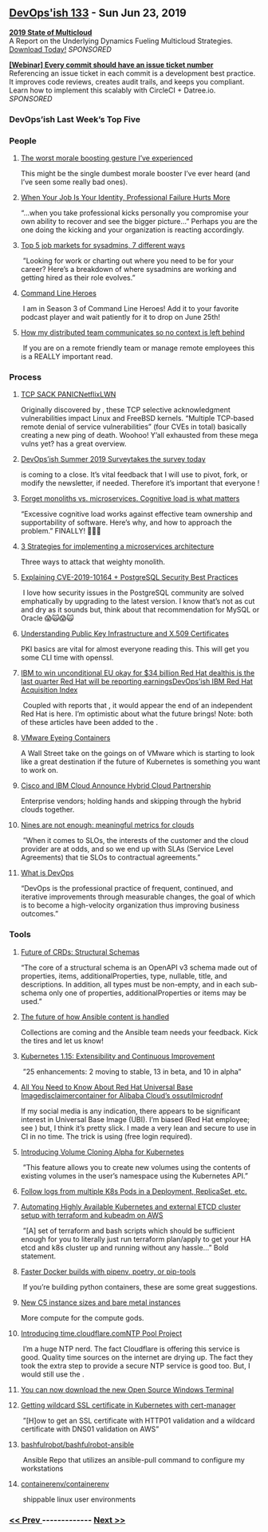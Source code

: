 ## [DevOps'ish 133](https://devopsish.com/133) - Sun Jun 23, 2019

<a href="https://turbonomic.com/state-of-multicloud/?utm_campaign=7012o000001oRz6AAE"><strong>2019 State of Multicloud</strong></a><br/>A Report on the Underlying Dynamics Fueling Multicloud Strategies. <a href="https://turbonomic.com/state-of-multicloud/?utm_campaign=7012o000001oRz6AAE">Download Today!</a> <em>SPONSORED</em>

<a href="https://try.datree.io/trace-commits-to-tickets"><strong>[Webinar] Every commit should have an issue ticket number</strong></a><br/>Referencing an issue ticket in each commit is a development best practice. It improves code reviews, creates audit trails, and keeps you compliant. Learn how to implement this scalably with CircleCI + Datree.io. <em>SPONSORED</em>

### DevOps’ish Last Week’s Top Five

### People

1. [The worst morale boosting gesture I’ve experienced](https://shkspr.mobi/blog/2019/06/the-worst-morale-boosting-gesture-ive-experienced/)

     This might be the single dumbest morale booster I’ve ever heard (and I’ve seen some really bad ones).
1. [When Your Job Is Your Identity, Professional Failure Hurts More](https://hbr.org/2019/06/how-we-confuse-our-roles-with-our-self)

     “…when you take professional kicks personally you compromise your own ability to recover and see the bigger picture…” Perhaps you are the one doing the kicking and your organization is reacting accordingly.
1. [Top 5 job markets for sysadmins, 7 different ways](https://www.redhat.com/sysadmin/top-job-markets-sysadmins-2019)

     ”Looking for work or charting out where you need to be for your career? Here’s a breakdown of where sysadmins are working and getting hired as their role evolves.”
1. [Command Line Heroes](https://www.redhat.com/en/command-line-heroes)

     I am in Season 3 of Command Line Heroes! Add it to your favorite podcast player and wait patiently for it to drop on June 25th!
1. [How my distributed team communicates so no context is left behind](https://circleci.com/blog/how-my-distributed-team-communicates-so-no-context-is-left-behind/)

     If you are on a remote friendly team or manage remote employees this is a REALLY important read.
### Process

1. [TCP SACK PANICNetflixLWN](https://access.redhat.com/security/vulnerabilities/tcpsack)

     Originally discovered by , these TCP selective acknowledgment vulnerabilities impact Linux and FreeBSD kernels. “Multiple TCP-based remote denial of service vulnerabilities” (four CVEs in total) basically creating a new ping of death. Woohoo! Y’all exhausted from these mega vulns yet?  has a great overview.
1. [DevOps’ish Summer 2019 Surveytakes the survey today](https://devopsi.sh/survey)

    is coming to a close. It’s vital feedback that I will use to pivot, fork, or modify the newsletter, if needed. Therefore it’s important that everyone !
1. [Forget monoliths vs. microservices. Cognitive load is what matters](https://techbeacon.com/app-dev-testing/forget-monoliths-vs-microservices-cognitive-load-what-matters)

     “Excessive cognitive load works against effective team ownership and supportability of software. Here’s why, and how to approach the problem.” FINALLY! 🤯🤯🤯
1. [3 Strategies for implementing a microservices architecture](https://about.gitlab.com/2019/06/17/strategies-microservices-architecture/)

     Three ways to attack that weighty monolith.
1. [Explaining CVE-2019-10164 + PostgreSQL Security Best Practices](https://info.crunchydata.com/blog/explaining-cve-2019-10164-with-postgresql-security-best-practices)

     I love how security issues in the PostgreSQL community are solved emphatically by upgrading to the latest version. I know that’s not as cut and dry as it sounds but, think about that recommendation for MySQL or Oracle 😱🙀😱🙀
1. [Understanding Public Key Infrastructure and X.509 Certificates](https://www.linuxjournal.com/content/understanding-public-key-infrastructure-and-x509-certificates)

     PKI basics are vital for almost everyone reading this. This will get you some CLI time with openssl.
1. [IBM to win unconditional EU okay for $34 billion Red Hat dealthis is the last quarter Red Hat will be reporting earningsDevOps’ish IBM Red Hat Acquisition Index](https://www.reuters.com/article/us-red-hat-m-a-ibm-eu/ibm-to-win-unconditional-eu-okay-for-34-billion-red-hat-deal-sources-idUSKCN1TK28K)

     Coupled with reports that , it would appear the end of an independent Red Hat is here. I’m optimistic about what the future brings! Note: both of these articles have been added to the .
1. [VMware Eyeing Containers](https://seekingalpha.com/article/4270923-vmware-eyeing-containers)

     A Wall Street take on the goings on of VMware which is starting to look like a great destination if the future of Kubernetes is something you want to work on.
1. [Cisco and IBM Cloud Announce Hybrid Cloud Partnership](https://blogs.cisco.com/datacenter/cisco-and-ibm-cloud-announce-hybrid-cloud-partnership)

     Enterprise vendors; holding hands and skipping through the hybrid clouds together.
1. [Nines are not enough: meaningful metrics for clouds](https://blog.acolyer.org/2019/06/19/nines-are-not-enough/)

     ”When it comes to SLOs, the interests of the customer and the cloud provider are at odds, and so we end up with SLAs (Service Level Agreements) that tie SLOs to contractual agreements.”
1. [What is DevOps](https://devopsish.com/what-is-devops/)

     “DevOps is the professional practice of frequent, continued, and iterative improvements through measurable changes, the goal of which is to become a high-velocity organization thus improving business outcomes.”
### Tools

1. [Future of CRDs: Structural Schemas](https://kubernetes.io/blog/2019/06/20/crd-structural-schema/)

     “The core of a structural schema is an OpenAPI v3 schema made out of properties, items, additionalProperties, type, nullable, title, and descriptions. In addition, all types must be non-empty, and in each sub-schema only one of properties, additionalProperties or items may be used.”
1. [The future of how Ansible content is handled](https://youtu.be/CGjDarrqBjg)

     Collections are coming and the Ansible team needs your feedback. Kick the tires and let us know!
1. [Kubernetes 1.15: Extensibility and Continuous Improvement](https://kubernetes.io/blog/2019/06/19/kubernetes-1-15-release-announcement/)

     ”25 enhancements: 2 moving to stable, 13 in beta, and 10 in alpha”
1. [All You Need to Know About Red Hat Universal Base Imagedisclaimercontainer for Alibaba Cloud’s ossutilmicrodnf](http://crunchtools.com/all-you-need-to-know-about-red-hat-universal-base-image/)

     If my social media is any indication, there appears to be significant interest in Universal Base Image (UBI). I’m biased (Red Hat employee; see ) but, I think it’s pretty slick. I made a very lean and secure  to use in CI in no time. The trick is using  (free login required).
1. [Introducing Volume Cloning Alpha for Kubernetes](https://kubernetes.io/blog/2019/06/21/introducing-volume-cloning-alpha-for-kubernetes/)

     ”This feature allows you to create new volumes using the contents of existing volumes in the user’s namespace using the Kubernetes API.”
1. [Follow logs from multiple K8s Pods in a Deployment, ReplicaSet, etc.](https://www.jeffgeerling.com/blog/2019/follow-logs-multiple-k8s-pods-deployment-replicaset-etc)

    
1. [Automating Highly Available Kubernetes and external ETCD cluster setup with terraform and kubeadm on AWS](https://ifritltd.com/2019/06/16/automating-highly-available-kubernetes-cluster-and-external-etcd-setup-with-terraform-and-kubeadm-on-aws/)

     ”[A] set of terraform and bash scripts which should be sufficient enough for you to literally just run terraform plan/apply to get your HA etcd and k8s cluster up and running without any hassle…” Bold statement.
1. [Faster Docker builds with pipenv, poetry, or pip-tools](https://pythonspeed.com/articles/pipenv-docker/)

     If you’re building python containers, these are some great suggestions.
1. [New C5 instance sizes and bare metal instances](https://aws.amazon.com/blogs/aws/now-available-new-c5-instance-sizes-and-bare-metal-instances/)

     More compute for the compute gods.
1. [Introducing time.cloudflare.comNTP Pool Project](https://blog.cloudflare.com/secure-time/)

     I’m a huge NTP nerd. The fact Cloudflare is offering this service is good. Quality time sources on the internet are drying up. The fact they took the extra step to provide a secure NTP service is good too. But, I would still use the .
1. [You can now download the new Open Source Windows Terminal](https://www.hanselman.com/blog/YouCanNowDownloadTheNewOpenSourceWindowsTerminal.aspx)

    
1. [Getting wildcard SSL certificate in Kubernetes with cert-manager](https://medium.com/@Amet13/wildcard-k8s-4998173b16c8)

     ”[H]ow to get an SSL certificate with HTTP01 validation and a wildcard certificate with DNS01 validation on AWS”
1. [bashfulrobot/bashfulrobot-ansible](https://github.com/bashfulrobot/bashfulrobot-ansible)

     Ansible Repo that utilizes an ansible-pull command to configure my workstations
1. [containerenv/containerenv](https://github.com/containerenv/containerenv)

     shippable linux user environments

### [ << Prev ](devopsweekly-132.md) ------------- [ Next >> ](devopsweekly-134.md)